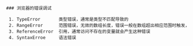 	### 浏览器的错误调试

	 1. TypeError 		类型错误，通常是类型不匹配导致的
	 2. RangeError 		范围错误，无效的数组长度，错误一般在数组超出相应范围时触发，
	 3. ReferenceError	引用，通常访问不存在的变量就会产生这种错误
	 4. SyntaxErroe		语法错误
	 


